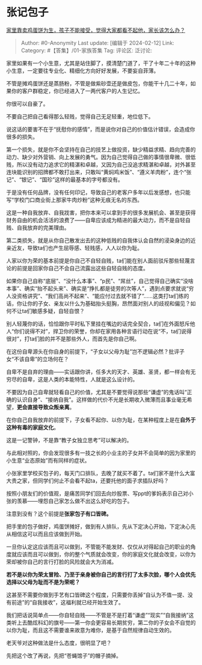 # 张记包子
[家里靠卖鸡蛋饼为生，孩子不能接受，觉得大家都看不起他，家长该怎么办？](https://www.zhihu.com/question/386784209/answer/3393839141)

> Author: #0-Anonymity
> Last update: [编辑于 2024-02-12]
> Link:
> Category: #【答集】/01-家族答集 
> Tag: 
> 评论区:
> 泛讨论:

家里如果有一个小生意，尤其是站住脚了，摸清楚门道了，干了十年二十年的这种小生意，一定要往专业化、精细化方向好好发展，不要妄自菲薄。

不管是摊鸡蛋饼还是蒸肠粉，不管是做紫砂壶还是做皮包，你能干十几二十年，如果你的客户群稳定，你已经进入了一两代客户的人生记忆。

你很可以自豪了。

不要自己把自己看得那么轻贱，觉得自己无足轻重，地位低下。

说这话的要害不在于“抚慰你的感情”，而是说你对自己的价值估计错误，会造成你很多的损失。

第一个损失，就是你不会坚持在自己的技艺上做投资，缺少精益求精、趋向完善的动力、缺少对外营销、向上发展的勇气。因为自己觉得自己做的事情很卑微、很低贱，所以没有动力追求它的精湛和卓越，又因为自己没追求精湛和卓越，对外甚至连块能识别的招牌都不敢打出来，只敢叫“黄焖鸡米饭”、“遵义羊肉粉”，连个“张记”、“银记”、“国珍”这样的最基本的字号都没有。

于是没有任何品牌，没有任何印记，导致自己的老客户多年以后发感想，也只能写“学校门口商业街上那家牛肉炒粉”这种无痕无名的东西。

这是一种自我放弃、自我戕害，把你本来可以拿到手的很多发展机会、甚至是获得财务自由的机会活活的浪费了——自卑应该成为精进的最大动力，而不是自轻自贱、自我放弃的完美理由。

第二类损失，就是从你自己散发出去的这种低贱的自我体认会自然的浸染身边的近亲近友，导致ta们也产生屈辱感、轻贱感，人人以你为耻。

人家以你为荣的基本前提是你自己不自轻自贱，ta们能在别人面前驳斥那些轻蔑言论的前提是回家你自己不会自己流露出这些自轻自贱的态度。

如果你自己自称“底层”、“没什么本事”、“p民”、“屌丝”，自己觉得自己确实“没啥本事”、确实“抬不起头来”、确实是“挣扎都是徒劳的次等人”，遇到点要求就说“穷人没资格讲究”、“我们高尚不起来”、“能应付过去就不错了”……这类打ta们练的话，你让你的子女、亲友以什么为基础抬头挺胸，昂然面对别人的歧视和偏见？如何不让ta们敏感多疑，自轻自恨？

别人轻蔑你的话，恰恰跟你平时私下里挂在嘴边的话完全契合，ta们在外面怒斥他人“你们说得不对”，捍卫你的荣誉，你却在家用各种言语行动在说“不，ta们说得很对”，打ta们脸的并不是那些外人，而首先是你自己啊。

在这份自卑源头在你自身的前提下，“子女以父母为耻”岂不逻辑必然？批评子女“不该自卑”的立场何在？

自卑不是自弃的理由——实话跟你讲，任多大的天才、英雄、圣贤，都一样会有无穷尽的自卑，这是人类的本能特性，人就是这么设计的。

不要因为自己自卑就轻看自己的价值，尤其是不要觉得说那些“谦虚”的鬼话叫“正确的认识自身”、“接纳自我”。这样做的代价不光是长期收入微薄而且事业毫无希望，**更会直接导致众叛亲离**。

在你自己自我放弃的前提下，子女看不起你、以你为耻，在某种程度上是在**自外于这种有毒的家庭文化**。

这是一记警钟，不是靠“教子女独立思考”可以解决的。

与此相对照的，你会发现很多有一技之长的小业主的子女并不会简单的因为家里的小生意“业态原始”而有同样的症状。

小张家里学校买包子的，每天门口排队，去晚了就买不着了。ta们家不是什么大富大贵之家，但同学们何止不会看不起ta，还要托他的面子求插队好吗？

按照小朋友们的价值观，是痛苦同学们回去向炒股票、写ppt的爹妈表示自己对小张的羡慕——埋怨自己家怎么做不出这么好吃的包子。

注意到没有？这个前提是**张家包子有口皆碑。**

把手里的包子做好，鸡蛋饼摊好，做到有人排队，先从下定决心开始，下定决心先从相信这可以而且应该做到开始。

一旦你认定这应该而且可以做到，不管能不能发财、仅仅从对得起自己的职业的角度就应该而且可以做到，你的整个气质就会改变，你的家庭文化就会改变，以你为荣却被你自己的言行打脸的风险就会大为消减。

**若不是以你为荣太冒险、乃至于亲身被你自己的言行打了太多次脸，哪个人会优先选择以父母为耻而不是为荣呢？**

这甚至不需要你做到手艺有口皆碑这个程度，只需要你丢掉“自认为不值一提、没有前途”的“自我接收”，这福利就已经开始生效了。

我们把话说简单点——你自轻自贱——不管是不是打着“谦虚”“现实”“自我接纳”这类听上去酷炫科幻的旗号——第一你会更容易长期贫穷，第二你的子女会不自觉的以你为耻，而且这不需要谁来故意为难你，是基于自然规律自动生效的。

老天爷对这种做法是什么态度，很明显了吧？

先把这个改了再说，先把“苍蝇馆子”的帽子摘掉。